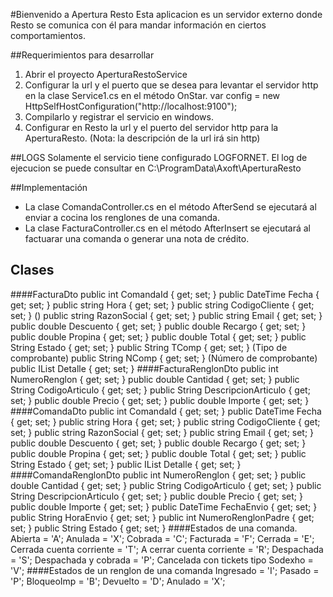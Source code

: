 #Bienvenido a Apertura Resto 
Esta aplicacion es un servidor externo donde Resto se comunica con él para mandar información en ciertos comportamientos.

##Requerimientos para desarrollar
1.	Abrir el proyecto AperturaRestoService
2.	Configurar la url y el puerto que se desea para levantar el servidor http en la clase Service1.cs en el método OnStar. 
		var config = new HttpSelfHostConfiguration("http://localhost:9100");
3.	Compilarlo y registrar el servicio en windows.
4.	Configurar en Resto la url y el puerto del servidor http para la AperturaResto. (Nota: la descripción de la url irá sin http)

##LOGS
Solamente el servicio tiene configurado LOGFORNET. El log de ejecucion se puede consultar en C:\ProgramData\Axoft\AperturaResto

##Implementación
* La clase ComandaController.cs en el método AfterSend se ejecutará al enviar a cocina los renglones de una comanda.
* La clase FacturaController.cs en el método AfterInsert se ejecutará al factuarar una comanda o generar una nota de crédito.

## Clases
####FacturaDto
    public int ComandaId { get; set; }
    public DateTime Fecha { get; set; }
    public string Hora { get; set; }
    public string CodigoCliente { get; set; } ()
    public string RazonSocial { get; set; }
    public string Email { get; set; }
    public double Descuento { get; set; }
    public double Recargo { get; set; }
    public double Propina { get; set; }
    public double Total { get; set; }
    public String Estado { get; set; }
    public String TComp { get; set; } (Tipo de comprobante)
    public String NComp { get; set; } (Número de comprobante)
    public IList<FacturaRenglonDto> Detalle { get; set; }
####FacturaRenglonDto
	public int NumeroRenglon { get; set; }
    public double Cantidad { get; set; }
    public String CodigoArticulo { get; set; }
    public String DescripcionArticulo { get; set; }
    public double Precio { get; set; }
    public double Importe { get; set; }
####ComandaDto
    public int ComandaId { get; set; }
    public DateTime Fecha { get; set; }
    public string Hora { get; set; }
    public string CodigoCliente { get; set; }
    public string RazonSocial { get; set; }
    public string Email { get; set; }
    public double Descuento { get; set; }
    public double Recargo { get; set; }
    public double Propina { get; set; }
    public double Total { get; set; }
    public String Estado { get; set; }
    public IList<ComandaRenglonDto> Detalle { get; set; }
####ComandaRenglonDto
    public int NumeroRenglon { get; set; }
    public double Cantidad { get; set; }
    public String CodigoArticulo { get; set; }
    public String DescripcionArticulo { get; set; }
    public double Precio { get; set; }
    public double Importe { get; set; }
    public DateTime FechaEnvio { get; set; }
    public String HoraEnvio { get; set; }
    public int NumeroRenglonPadre { get; set; }
    public String Estado { get; set; }
####Estados de una comanda.
    Abierta = 'A';
    Anulada = 'X';
    Cobrada = 'C';
    Facturada = 'F';
    Cerrada = 'E';
    Cerrada cuenta corriente = 'T';
    A cerrar cuenta corriente = 'R';
    Despachada = 'S';
    Despachada y cobrada = 'P';
    Cancelada con tickets tipo Sodexho = 'V';
####Estados de un renglon de una comanda
    Ingresado = 'I';
    Pasado = 'P';
    BloqueoImp = 'B';
    Devuelto = 'D';
    Anulado = 'X';